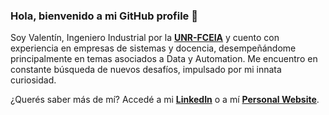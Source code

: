 ### Hola, bienvenido a mi GitHub profile :wave:

Soy Valentín, Ingeniero Industrial por la **[UNR-FCEIA](https://web.fceia.unr.edu.ar/es/)** y cuento con experiencia en empresas de sistemas y docencia, desempeñándome principalmente en temas asociados a Data y Automation. Me encuentro en constante búsqueda de nuevos desafíos, impulsado por mi innata curiosidad.

¿Querés saber más de mí? Accedé a mi **[LinkedIn](https://www.linkedin.com/in/valentinsilvestri/)** o a mí **[Personal Website](https://vsilvestri.com.ar/)**.
